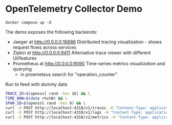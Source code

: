 # OpenTelemetry Collector Demo

```shell
docker compose up -d
```

The demo exposes the following backends:
- Jaeger at http://0.0.0.0:16686  Distributed tracing visualization - shows request flows across services
- Zipkin at http://0.0.0.0:9411  Alternative trace viewer with different UI/features
- Prometheus at http://0.0.0.0:9090 Time-series metrics visualization and querying
  - in proemeteus search for "operation_counter"

Run to feed with dummy data
```bash
TRACE_ID=$(openssl rand -hex 16) && \
TIME_NOW=$(date +%s%N) && \
SPAN_ID=$(openssl rand -hex 8) && \
curl -X POST http://localhost:4318/v1/traces -H "Content-Type: application/json" -d '{"resourceSpans":[{"resource":{"attributes":[{"key":"service.name","value":{"stringValue":"test-service"}}]},"scopeSpans":[{"spans":[{"traceId":"'$TRACE_ID'","spanId":"'$SPAN_ID'","name":"test-operation","startTimeUnixNano":"'$TIME_NOW'","endTimeUnixNano":"'$TIME_NOW'","attributes":[{"key":"custom.attr","value":{"stringValue":"test-value"}}]}]}]}]}' && \
curl -X POST http://localhost:4318/v1/logs -H "Content-Type: application/json" -d '{"resourceLogs":[{"resource":{"attributes":[{"key":"service.name","value":{"stringValue":"test-service"}}]},"scopeLogs":[{"logRecords":[{"traceId":"'$TRACE_ID'","spanId":"'$SPAN_ID'","timeUnixNano":"'$TIME_NOW'","severityText":"INFO","body":{"stringValue":"Operation completed"}}]}]}]}' && \
curl -X POST http://localhost:4318/v1/metrics -H "Content-Type: application/json" -d '{"resourceMetrics":[{"resource":{"attributes":[{"key":"service.name","value":{"stringValue":"test-service"}}]},"scopeMetrics":[{"metrics":[{"name":"operation_counter","gauge":{"dataPoints":[{"asDouble":1.0,"timeUnixNano":"'$TIME_NOW'","attributes":[{"key":"trace_id","value":{"stringValue":"'$TRACE_ID'"}}]}]}}]}]}]}'
```